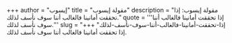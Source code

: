 +++
author = "إيسوب"
title = "مقولة إيسوب"
description = "مقولة إيسوب: إذا تحققت أمانينا فالغالب أننا سوف نأسف لذلك."
quote = '''إذا تحققت أمانينا فالغالب أننا سوف نأسف لذلك.''' 
slug = "إذا-تحققت-أمانينا-فالغالب-أننا-سوف-نأسف-لذلك"
+++
إذا تحققت أمانينا فالغالب أننا سوف نأسف لذلك.
